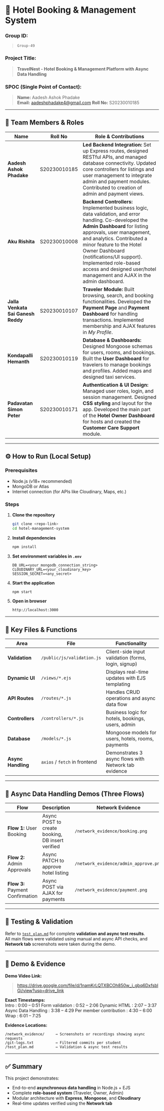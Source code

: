 # 🏨 Hotel Booking & Management System

### **Group ID:**  
> `Group-49`

### **Project Title:**  
> **TravelNest - Hotel Booking & Management Platform with Async Data Handling**

### **SPOC (Single Point of Contact):**  
> **Name:** Aadesh Ashok Phadake  
> **Email:** aadeshphadake4@gmail.com 
> **Roll No:** S20230010185

---

## 👥 Team Members & Roles

| Name | Roll No | Role & Contributions |
|------|----------|----------------------|
| **Aadesh Ashok Phadake** | S20230010185 | **Led Backend Integration:** Set up Express routes, designed RESTful APIs, and managed database connectivity. Updated core controllers for listings and user management to integrate admin and payment modules. Contributed to creation of admin and payment views. |
| **Aku Rishita** | S20230010008 | **Backend Controllers:** Implemented business logic, data validation, and error handling. Co-developed the **Admin Dashboard** for listing approvals, user management, and analytics. Contributed a minor feature to the Hotel Owner Dashboard (notifications/UI support). Implemented role-based access and designed user/hotel management and AJAX in the admin dashboard. |
| **Jalla Venkata Sai Ganesh Reddy** | S20230010107 | **Traveler Module:** Built browsing, search, and booking functionalities. Developed the **Payment Page** and **Payment Dashboard** for handling transactions. Implemented membership and AJAX features in *My Profile*. |
| **Kondapalli Hemanth** | S20230010119 | **Database & Dashboards:** Designed Mongoose schemas for users, rooms, and bookings. Built the **User Dashboard** for travelers to manage bookings and profiles. Added maps and designed taxi services. |
| **Padavatan Simon Peter** | S20230010171 | **Authentication & UI Design:** Managed user roles, login, and session management. Designed **CSS styling** and layout for the app. Developed the main part of the **Hotel Owner Dashboard** for hosts and created the **Customer Care Support** module. |

---

## ⚙️ How to Run (Local Setup)

### **Prerequisites**
- Node.js (v18+ recommended)  
- MongoDB or Atlas  
- Internet connection (for APIs like Cloudinary, Maps, etc.)

### **Steps**
1. **Clone the repository**
   ```bash
   git clone <repo-link>
   cd hotel-management-system
   ```
2. **Install dependencies**
   ```bash
   npm install
   ```
3. **Set environment variables in `.env`**
   ```
   DB_URL=<your_mongodb_connection_string>
   CLOUDINARY_URL=<your_cloudinary_key>
   SESSION_SECRET=<any_secret>
   ```
4. **Start the application**
   ```bash
   npm start
   ```
5. **Open in browser**
   ```
   http://localhost:3000
   ```

---

## 🧩 Key Files & Functions

| Area | File | Functionality |
|------|------|----------------|
| **Validation** | `/public/js/validation.js` | Client-side input validation (forms, login, signup) |
| **Dynamic UI** | `/views/*.ejs` | Displays real-time updates with EJS templating |
| **API Routes** | `/routes/*.js` | Handles CRUD operations and async data flow |
| **Controllers** | `/controllers/*.js` | Business logic for hotels, bookings, users, admin |
| **Database** | `/models/*.js` | Mongoose models for users, hotels, rooms, payments |
| **Async Handling** | `axios` / `fetch` in frontend | Demonstrates 3 async flows with Network tab evidence |

---

## 🔁 Async Data Handling Demos (Three Flows)

| Flow | Description | Network Evidence |
|------|--------------|------------------|
| **Flow 1:** User Booking | Async POST to create booking, DB insert verified | `/network_evidence/booking.png` |
| **Flow 2:** Admin Approvals | Async PATCH to approve hotel listing | `/network_evidence/admin_approve.png` |
| **Flow 3:** Payment Confirmation | Async POST via AJAX for payments | `/network_evidence/payment.png` |

---

## 🧪 Testing & Validation

Refer to [`test_plan.md`](./test_plan.md) for complete **validation and async test results**.  
All main flows were validated using manual and async API checks, and **Network tab** screenshots were taken during the demo.

---

## 🎥 Demo & Evidence

**Demo Video Link:**  
> https://drive.google.com/file/d/1namKrLQTXBCOh850w_j_gbq6DxfsblGi/view?usp=drive_link

**Exact Timestamps:**  
              Intro : 0:00 – 0:51
              Form validation : 0:52 – 2:06
              Dynamic HTML : 2:07 – 3:37
              Async Data Handling : 3:38 – 4:29
              Per member contribution : 4:30 – 6:00
              Wrap : 6:01 – 7:25

**Evidence Locations:**  
```
/network_evidence/     → Screenshots or recordings showing async requests  
/git-logs.txt          → Filtered commits per student  
/test_plan.md          → Validation & async test results  
```

---

## ✅ Summary
This project demonstrates:
- End-to-end **asynchronous data handling** in Node.js + EJS  
- Complete **role-based system** (Traveler, Owner, Admin)  
- Modular architecture with **Express**, **Mongoose**, and **Cloudinary**  
- Real-time updates verified using the **Network tab**
